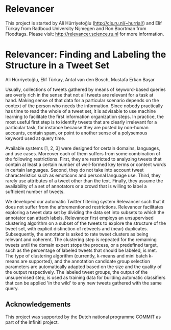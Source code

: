 # Relevancer
This project is started by Ali Hürriyetoğlu (http://cls.ru.nl/~hurrial/) and Elif Türkay from Radboud University Nijmegen and Ron Boortman from Floodtags. Please visit: http://relevancer.science.ru.nl for more information.

# Relevancer: Finding and Labeling the Structure in a Tweet Set

 Ali Hürriyetoğlu, Elif Türkay, Antal van den Bosch, Mustafa Erkan Başar

Usually, collections of tweets gathered by means of keyword-based queries are overly rich in the sense that not all tweets are relevant for a task at hand. Making sense of that data for a particular scenario depends on the context of the person who needs the information. Since nobody practically has time to read the whole of a tweet set, it is advisable to use machine learning to facilitate the first information organization steps. In practice, the most useful first step is to identify tweets that are clearly irrelevant for a particular task, for instance because they are posted by non-human accounts, contain spam, or point to another sense of a polysemous keyword used at query time.

Available systems [1, 2, 3] were designed for certain domains, languages, and use cases. Moreover each of them suffers from some combination of the following restrictions. First, they are restricted to analyzing tweets that contain at least a certain number of well-formed key terms or content words in certain languages. Second, they do not take into account tweet characteristics such as emoticons and personal language use. Third, they rarely use attributes of a tweet other than the text. Finally, they assume the availability of a set of annotators or a crowd that is willing to label a sufficient number of tweets.

We developed our automatic Twitter filtering system Relevancer such that it does not suffer from the aforementioned restrictions. Relevancer facilitates exploring a tweet data set by dividing the data set into subsets to which the annotator can attach labels. Relevancer first employs an unsupervised clustering algorithm on a subset of the tweets to explore the structure of the tweet set, with explicit distinction of retweets and (near) duplicates. Subsequently, the annotator is asked to rate tweet clusters as being relevant and coherent. The clustering step is repeated for the remaining tweets until the domain expert stops the process, or a predefined target, such as the percentage of labeled tweets that should be labeled, is met. The type of clustering algorithm (currently, k-means and mini batch k-means are supported), and the annotation candidate group selection parameters are automatically adapted based on the size and the quality of the output respectively. The labeled tweet groups, the output of the unsupervised step, is used as training data for building automatic classifiers that can be applied 'in the wild' to any new tweets gathered with the same query.


## Acknowledgements
This project was supported by the Dutch national programme COMMIT as part of the Infiniti project.
